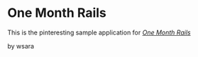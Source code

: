 # One Month Rails

This is the pinteresting sample application for
[*One Month Rails*](http://onemonthrails.com)

by wsara
